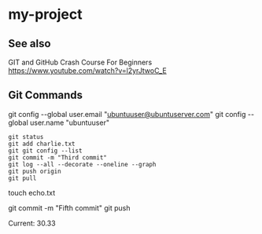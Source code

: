 # my-project

## See also

GIT and GitHub Crash Course For Beginners
https://www.youtube.com/watch?v=l2yrJtwoC_E

## Git Commands

git config --global user.email "ubuntuuser@ubuntuserver.com"
git config --global user.name "ubuntuuser"

```
git status
git add charlie.txt
git git config --list
git commit -m "Third commit"
git log --all --decorate --oneline --graph
git push origin
git pull
```

touch echo.txt

git commit -m "Fifth commit"
git push

Current: 30.33

